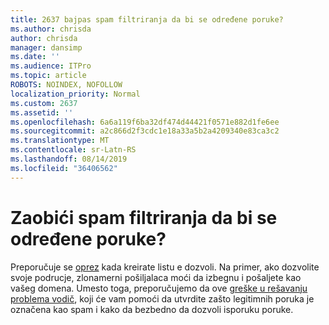 ```yaml
---
title: 2637 bajpas spam filtriranja da bi se određene poruke?
ms.author: chrisda
author: chrisda
manager: dansimp
ms.date: ''
ms.audience: ITPro
ms.topic: article
ROBOTS: NOINDEX, NOFOLLOW
localization_priority: Normal
ms.custom: 2637
ms.assetid: ''
ms.openlocfilehash: 6a6a119f6ba32df474d44421f0571e882d1fe6ee
ms.sourcegitcommit: a2c866d2f3cdc1e18a33a5b2a4209340e83ca3c2
ms.translationtype: MT
ms.contentlocale: sr-Latn-RS
ms.lasthandoff: 08/14/2019
ms.locfileid: "36406562"
---
```

# <a name="bypass-spam-filtering-to-allow-specific-messages"></a>Zaobići spam filtriranja da bi se određene poruke?

Preporučuje se [oprez](https://docs.microsoft.com/exchange/troubleshoot/antispam/cautions-against-bypassing-spam-filters) kada kreirate listu e dozvoli. Na primer, ako dozvolite svoje podrucje, zlonamerni pošiljalaca moći da izbegnu i pošaljete kao vašeg domena.  Umesto toga, preporučujemo da ove [greške u rešavanju problema vodič](https://docs.microsoft.com/office365/securitycompliance/prevent-email-from-being-marked-as-spam), koji će vam pomoći da utvrdite zašto legitimnih poruka je označena kao spam i kako da bezbedno da dozvoli isporuku poruke.
